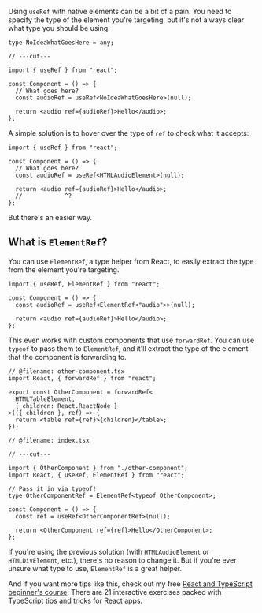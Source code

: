 Using `useRef` with native elements can be a bit of a pain. You need to specify the type of the element you're targeting, but it's not always clear what type you should be using.

```tsx twoslash
type NoIdeaWhatGoesHere = any;

// ---cut---

import { useRef } from "react";

const Component = () => {
  // What goes here?
  const audioRef = useRef<NoIdeaWhatGoesHere>(null);

  return <audio ref={audioRef}>Hello</audio>;
};
```

A simple solution is to hover over the type of `ref` to check what it accepts:

```tsx twoslash
import { useRef } from "react";

const Component = () => {
  // What goes here?
  const audioRef = useRef<HTMLAudioElement>(null);

  return <audio ref={audioRef}>Hello</audio>;
  //            ^?
};
```

But there's an easier way.

## What is `ElementRef`?

You can use `ElementRef`, a type helper from React, to easily extract the type from the element you're targeting.

```tsx twoslash
import { useRef, ElementRef } from "react";

const Component = () => {
  const audioRef = useRef<ElementRef<"audio">>(null);

  return <audio ref={audioRef}>Hello</audio>;
};
```

This even works with custom components that use `forwardRef`. You can use `typeof` to pass them to `ElementRef`, and it'll extract the type of the element that the component is forwarding to.

```tsx twoslash
// @filename: other-component.tsx
import React, { forwardRef } from "react";

export const OtherComponent = forwardRef<
  HTMLTableElement,
  { children: React.ReactNode }
>(({ children }, ref) => {
  return <table ref={ref}>{children}</table>;
});

// @filename: index.tsx

// ---cut---

import { OtherComponent } from "./other-component";
import React, { useRef, ElementRef } from "react";

// Pass it in via typeof!
type OtherComponentRef = ElementRef<typeof OtherComponent>;

const Component = () => {
  const ref = useRef<OtherComponentRef>(null);

  return <OtherComponent ref={ref}>Hello</OtherComponent>;
};
```

If you're using the previous solution (with `HTMLAudioElement` or `HTMLDivElement`, etc.), there's no reason to change it. But if you're ever unsure what type to use, `ElementRef` is a great helper.

And if you want more tips like this, check out my free [React and TypeScript beginner's course](https://www.totaltypescript.com/tutorials/react-with-typescript). There are 21 interactive exercises packed with TypeScript tips and tricks for React apps.

